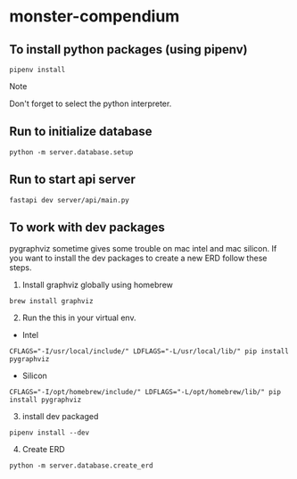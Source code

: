 # monster-compendium

## To install python packages (using pipenv)

```shell
pipenv install
```

> [!NOTE]
> Don't forget to select the python interpreter.

## Run to initialize database

```shell
python -m server.database.setup
```

## Run to start api server

```shell
fastapi dev server/api/main.py
```

## To work with dev packages

pygraphviz sometime gives some trouble on mac intel and mac silicon.
If you want to install the dev packages to create a new ERD follow these steps.

1. Install graphviz globally using homebrew

```shell
brew install graphviz
```

2. Run the this in your virtual env.

- Intel

```shell
CFLAGS="-I/usr/local/include/" LDFLAGS="-L/usr/local/lib/" pip install pygraphviz
```

- Silicon

```shell
CFLAGS="-I/opt/homebrew/include/" LDFLAGS="-L/opt/homebrew/lib/" pip install pygraphviz
```

3. install dev packaged

```shell
pipenv install --dev
```

4. Create ERD

```shell
python -m server.database.create_erd
```
